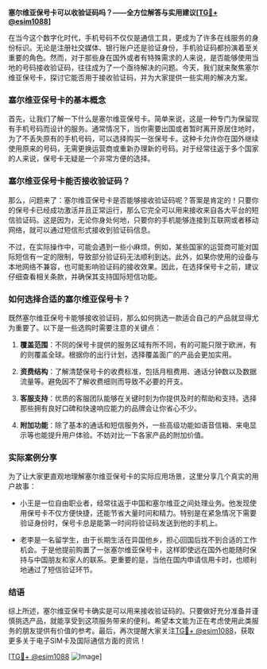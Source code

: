 **塞尔维亚保号卡可以收验证码吗？——全方位解答与实用建议[[TG💪+ @esim1088](https://t.me/s/esim1088)]**

在当今这个数字化时代，手机号码不仅仅是通信工具，更成为了许多在线服务的身份标识。无论是注册社交媒体、银行账户还是验证身份，手机验证码都扮演着至关重要的角色。然而，对于那些身在国外或者有特殊需求的人来说，是否能够使用当地的号码接收验证码，往往成为了一个亟待解决的问题。今天，我们就来聚焦塞尔维亚保号卡，探讨它能否用于接收验证码，并为大家提供一些实用的解决方案。

### 塞尔维亚保号卡的基本概念

首先，让我们了解一下什么是塞尔维亚保号卡。简单来说，这是一种专门为保留现有手机号码而设计的服务。通常情况下，当你需要出国或者暂时离开原居住地时，为了不丢失原有的手机号码，可以选择购买一张保号卡。这种卡允许你在国外继续使用原来的号码，无需更换运营商或重新办理新的号码。对于经常往返于多个国家的人来说，保号卡无疑是一个非常方便的选择。

### 塞尔维亚保号卡能否接收验证码？

那么，问题来了：塞尔维亚保号卡是否能够接收验证码呢？答案是肯定的！只要你的保号卡已经成功激活并且正常运行，那么它完全可以用来接收来自各大平台的短信验证码。这是因为，无论你身处何地，只要你的手机能够连接到互联网或者移动网络，就可以通过短信形式接收到验证码信息。

不过，在实际操作中，可能会遇到一些小麻烦。例如，某些国家的运营商可能对国际短信有一定的限制，导致部分验证码无法顺利到达。此外，如果你使用的设备与本地网络不兼容，也可能影响验证码的接收效果。因此，在选择保号卡之前，建议仔细查看相关条款，并确保其支持国际短信功能。

### 如何选择合适的塞尔维亚保号卡？

既然塞尔维亚保号卡能够接收验证码，那么如何挑选一款适合自己的产品就显得尤为重要了。以下是一些选购时需要注意的关键点：

1. **覆盖范围**：不同的保号卡提供的服务区域有所不同，有的可能只限于欧洲，有的则覆盖全球。根据你的出行计划，选择覆盖面广的产品会更加实用。
   
2. **资费结构**：了解清楚保号卡的收费标准，包括月租费用、通话分钟数以及数据流量等。避免因不了解收费细则而导致不必要的开支。

3. **客服支持**：优质的客服团队能够在关键时刻为你提供及时的帮助和支持。选择那些拥有良好口碑和快速响应能力的品牌会让你省心不少。

4. **附加功能**：除了基本的通话和短信服务外，一些高级功能如语音信箱、来电显示等也能提升用户体验。不妨对比一下各家产品的附加价值。

### 实际案例分享

为了让大家更直观地理解塞尔维亚保号卡的实际应用场景，这里分享几个真实的用户故事：

- 小王是一位自由职业者，经常往返于中国和塞尔维亚之间处理业务。他发现使用保号卡不仅方便快捷，还能节省大量时间和精力。特别是在紧急情况下需要验证身份时，保号卡总是能第一时间将验证码发送到他的手机上。

- 老李是一名留学生，由于长期生活在异国他乡，担心回国后找不到合适的工作机会。于是他提前购置了一张塞尔维亚保号卡，这样即使远在国外也能随时保持与中国朋友和家人的联系。更重要的是，当他在国内申请信用卡时，也顺利地通过了短信验证环节。

### 结语

综上所述，塞尔维亚保号卡确实是可以用来接收验证码的。只要做好充分准备并谨慎挑选产品，就能享受到这项服务带来的便利。希望本文能为正在考虑使用此类服务的朋友提供有价值的参考。最后，再次提醒大家关注[TG💪+ @esim1088](https://t.me/s/esim1088)，获取更多关于电子SIM卡及国际通信方面的资讯！

[[TG💪+ @esim1088](https://t.me/s/esim1088) ![Image](https://i.postimg.cc/4NQfJmqS/Snipaste-2025-05-13-00-14-12.png)]